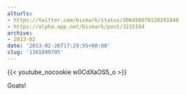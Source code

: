 ```yaml
---
alturls:
- https://twitter.com/bismark/status/306456070128291840
- https://alpha.app.net/bismark/post/3215164
archive:
- 2013-02
date: '2013-02-26T17:29:55+00:00'
slug: '1361899795'
---
```


{{< youtube_nocookie w0CdXaOS5_o >}}

Goats!

